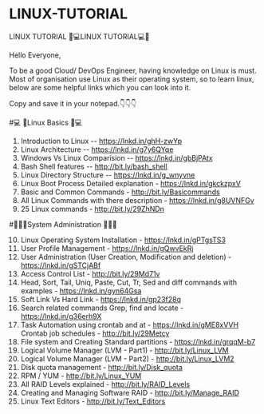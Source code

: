 # LINUX-TUTORIAL
LINUX TUTORIAL
🚨💻LINUX TUTORIAL💻🚨

Hello Everyone,

To be a good Cloud/ DevOps Engineer, having knowledge on Linux is must.
Most of organisation use Linux as their operating system, so to learn linux, below are some helpful links which you can look into it.

Copy and save it in your notepad.👇👇👇


#💻 🐧Linux Basics 🐧💻

1. Introduction to Linux -- https://lnkd.in/ghH-zwYp
2. Linux Architecture -- https://lnkd.in/g7y6QYqe
3. Windows Vs Linux Comparision -- https://lnkd.in/gbBjPAtx
4. Bash Shell features -- http://bit.ly/bash_shell
5. Linux Directory Structure -- https://lnkd.in/g_wnyvne
6. Linux Boot Process Detailed explanation - https://lnkd.in/gkckzpxV
7. Basic and Common Commands - http://bit.ly/Basicommands
8. All Linux Commands with there description - https://lnkd.in/g8UVNFGv
9. 25 Linux commands - http://bit.ly/29ZhNDn

#🚨👨‍💻System Administration 👨‍💻🚨

10. Linux Operating System Installation - https://lnkd.in/gPTgsTS3
11. User Profile Management - https://lnkd.in/gQwvEkRj
12. User Administration (User Creation, Modification and deletion) - https://lnkd.in/gSTCjABf
13. Access Control List - http://bit.ly/29Md71v
14. Head, Sort, Tail, Uniq, Paste, Cut, Tr, Sed and diff commands with examples - https://lnkd.in/gyn64Gsa
15. Soft Link Vs Hard Link - https://lnkd.in/gp23f28q
16. Search related commands Grep, find and locate - https://lnkd.in/g36erh9X
17. Task Automation using crontab and at - https://lnkd.in/gME8xVVH Crontab job schedules - http://bit.ly/29Metcy
18. File system and Creating Standard partitions - https://lnkd.in/grqqM-b7
19. Logical Volume Manager (LVM - Part1) - http://bit.ly/Linux_LVM
20. Logical Volume Manager (LVM - Part2) - http://bit.ly/Linux_LVM2
21. Disk quota management - http://bit.ly/Disk_quota
22. RPM / YUM - http://bit.ly/Linux_YUM
23. All RAID Levels explained - http://bit.ly/RAID_Levels
24. Creating and Managing Software RAID - http://bit.ly/Manage_RAID
25. Linux Text Editors - http://bit.ly/Text_Editors
